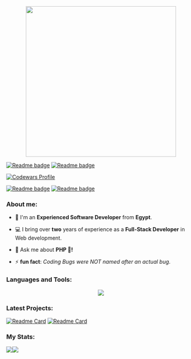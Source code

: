 <div style="text-align: center;"> 
  <a href="https://github.com/devmuhammadzaki">
        <img width="400" src="https://readme-typing-svg.herokuapp.com?font=JetBrains+Mono&weight=600&size=30&duration=2500&color=6AA84F&width=535&lines=Hi..;I'm+Muhammad+(:;I+love+Coding+<3;WBU?;let's+Connect+<3" />
    </a>
</div>

[![Readme badge](https://komarev.com/ghpvc/?username=devmuhammadzaki&color=green)](https://github.com/devmuhammadzaki)
[![Readme badge](https://codeforces-readme-stats.vercel.app/api/badge?username=devmuhammadzaki)](https://codeforces.com/profile/devmuhammadzaki)
<div algin="left">
        <a href="https://www.codewars.com/users/devmuhammadzaki">
              <img src="https://www.codewars.com/users/devmuhammadzaki/badges/micro" alt="Codewars Profile" />
        </a>
</div>

[![Readme badge](https://img.shields.io/badge/Portfolio-6AA84F?style=for-the-badge&logo=About.me&logoColor=white)](https://my-portfolio-nine-nu-78.vercel.app/)
[![Readme badge](https://img.shields.io/badge/dynamic/json?style=for-the-badge&labelColor=black&color=%236AA84F&label=Solved&query=solvedOverTotal&url=https%3A%2F%2Fleetcode-badge.vercel.app%2Fapi%2Fusers%2Fdevmuhammadzaki&logo=leetcode&logoColor=green)](https://leetcode.com/devmuhammadzaki/)

<div>
  <h3 align="left">About me:</h3>

  - 👨 I'm an **Experienced Software Developer** from **Egypt**.

  - 💻 I bring over **two** years of experience as a **Full-Stack Developer** in Web development.

  - 💬 Ask me about **PHP 🐘!**

  - ⚡ **fun fact**: *Coding Bugs were NOT named after an actual bug*.
</div>

<div>
  <h3 align="left">Languages and Tools:</h3>
    <a href="https://github.com/devmuhammadzaki">
        <p align="center">
            <img
                src="https://skillicons.dev/icons?i=html,css,js,tailwind,vue,php,laravel,mysql,mongodb,firebase,git,linux,docker,aws&perline=14" />
        </p>
    </a>
</div>

### Latest Projects: 

[![Readme Card](https://github-readme-stats.vercel.app/api/pin/?username=devmuhammadzaki&repo=amazon-clone&theme=gotham&hide_border=true)](https://github.com/devmuhammadzaki/amazon-clone)
[![Readme Card](https://github-readme-stats.vercel.app/api/pin/?username=devmuhammadzaki&repo=larazillow&theme=gotham&hide_border=true)](https://github.com/devmuhammadzaki/larazillow)

### My Stats:

<div align="left">
    <a href="https://github.com/devmuhammadzaki">
        <img align="center" src="https://github-readme-streak-stats.herokuapp.com/?user=devmuhammadzaki&theme=gotham&hide_border=true" /><img align="center" src="https://github-readme-stats.vercel.app/api?username=devmuhammadzaki&theme=gotham&show_icons=true&hide_border=true&hide_rank=true" />
    </a>
</div>
